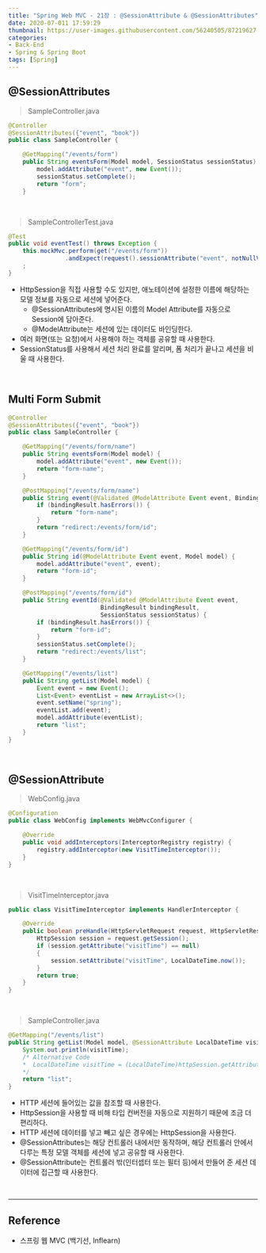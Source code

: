 ```yaml
---
title: "Spring Web MVC - 21장 : @SessionAttribute & @SessionAttributes"
date: 2020-07-011 17:59:29
thumbnail: https://user-images.githubusercontent.com/56240505/87219627-c1f8af80-c397-11ea-96bb-83c3f59b7229.png
categories:
- Back-End
- Spring & Spring Boot
tags: [Spring]
---
```


## @SessionAttributes

> SampleController.java

```java
@Controller
@SessionAttributes({"event", "book"})
public class SampleController {

    @GetMapping("/events/form")
    public String eventsForm(Model model, SessionStatus sessionStatus) {
        model.addAttribute("event", new Event());
        sessionStatus.setComplete();
        return "form";
    }
```

<br>

> SampleControllerTest.java

```java
@Test
public void eventTest() throws Exception {
    this.mockMvc.perform(get("/events/form"))
                .andExpect(request().sessionAttribute("event", notNullValue()))
    ;
}
```

* HttpSession을 직접 사용할 수도 있지만, 애노테이션에 설정한 이름에 해당하는 모델 정보를 자동으로 세션에 넣어준다.
  * @SessionAttributes에 명시된 이름의 Model Attribute를 자동으로 Session에 담아준다.
  * @ModelAttribute는 세션에 있는 데이터도 바인딩한다.
* 여러 화면(또는 요청)에서 사용해야 하는 객체를 공유할 때 사용한다.
* SessionStatus를 사용해서 세션 처리 완료를 알리며, 폼 처리가 끝나고 세션을 비울 때 사용한다.

<br>

## Multi Form Submit

```java
@Controller
@SessionAttributes({"event", "book"})
public class SampleController {

    @GetMapping("/events/form/name")
    public String eventsForm(Model model) {
        model.addAttribute("event", new Event());
        return "form-name";
    }

    @PostMapping("/events/form/name")
    public String event(@Validated @ModelAttribute Event event, BindingResult bindingResult) {
        if (bindingResult.hasErrors()) {
            return "form-name";
        }
        return "redirect:/events/form/id";
    }

    @GetMapping("/events/form/id")
    public String id(@ModelAttribute Event event, Model model) {
        model.addAttribute("event", event);
        return "form-id";
    }

    @PostMapping("/events/form/id")
    public String eventId(@Validated @ModelAttribute Event event,
                          BindingResult bindingResult,
                          SessionStatus sessionStatus) {
        if (bindingResult.hasErrors()) {
            return "form-id";
        }
        sessionStatus.setComplete();
        return "redirect:/events/list";
    }

    @GetMapping("/events/list")
    public String getList(Model model) {
        Event event = new Event();
        List<Event> eventList = new ArrayList<>();
        event.setName("spring");
        eventList.add(event);
        model.addAttribute(eventList);
        return "list";
    }
}
```

<br>

## @SessionAttribute

> WebConfig.java

```java
@Configuration
public class WebConfig implements WebMvcConfigurer {

    @Override
    public void addInterceptors(InterceptorRegistry registry) {
        registry.addInterceptor(new VisitTimeInterceptor());
    }
}
```

<br>

> VisitTimeInterceptor.java

```java
public class VisitTimeInterceptor implements HandlerInterceptor {

    @Override
    public boolean preHandle(HttpServletRequest request, HttpServletResponse response, Object handler) throws Exception {
        HttpSession session = request.getSession();
        if (session.getAttribute("visitTime") == null)
        {
            session.setAttribute("visitTime", LocalDateTime.now());
        }
        return true;
    }
}
```

<br>

> SampleController.java

```java
@GetMapping("/events/list")
public String getList(Model model, @SessionAttribute LocalDateTime visitTime) {
    System.out.println(visitTime);
    /* Alternative Code
    *  LocalDateTime visitTime = (LocalDateTime)httpSession.getAttribute("visitTime");
    */
    return "list";
}
```

* HTTP 세션에 들어있는 값을 참조할 때 사용한다.
* HttpSession을 사용할 때 비해 타입 컨버전을 자동으로 지원하기 때문에 조금 더 편리하다.
* HTTP 세션에 데이터를 넣고 빼고 싶은 경우에는 HttpSession을 사용한다.
* @SessionAttributes는 해당 컨트롤러 내에서만 동작하며, 해당 컨트롤러 안에서 다루는 특정 모델 객체를 세션에 넣고 공유할 때 사용한다.
* @SessionAttribute는 컨트롤러 밖(인터셉터 또는 필터 등)에서 만들어 준 세션 데이터에 접근할 때 사용한다.

<br>

---

## Reference

*	스프링 웹 MVC (백기선, Inflearn)
